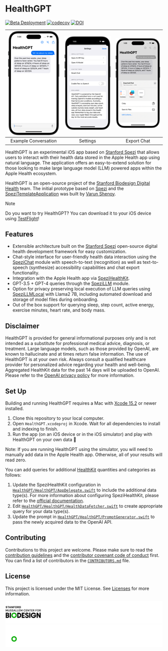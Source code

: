 <!--

This source file is part of the Stanford HealthGPT project

SPDX-FileCopyrightText: 2023 Stanford University & Project Contributors (see CONTRIBUTORS.md)

SPDX-License-Identifier: MIT
   
-->

# HealthGPT

[![Beta Deployment](https://github.com/StanfordBDHG/HealthGPT/actions/workflows/beta-deployment.yml/badge.svg)](https://github.com/StanfordBDHG/HealthGPT/actions/workflows/beta-deployment.yml)
[![codecov](https://codecov.io/gh/StanfordBDHG/HealthGPT/branch/main/graph/badge.svg?token=5BEldGX6G1)](https://codecov.io/gh/StanfordBDHG/HealthGPT)
[![DOI](https://zenodo.org/badge/DOI/10.5281/zenodo.7850785.svg)](https://doi.org/10.5281/zenodo.7850785)

|<picture><source media="(prefers-color-scheme: dark)" srcset="Figures/Chat-dark.png"><img src="Figures/Chat.png" width="250" alt="Screenshot showing an example conversation with HealthGPT" /></picture>|<picture><source media="(prefers-color-scheme: dark)" srcset="Figures/Settings-dark.png"><img src="Figures/Settings.png" width="250" alt="Screenshot showing settings for HealthGPT." /></picture>|<picture><source media="(prefers-color-scheme: dark)" srcset="Figures/Export-dark.png"><img src="Figures/Export.png" width="250" alt="Screenshot showing chat export for HealthGPT." /></picture>|
|:--:|:--:|:--:|
|Example Conversation|Settings|Export Chat|

HealthGPT is an experimental iOS app based on [Stanford Spezi](https://github.com/StanfordSpezi/Spezi) that allows users to interact with their health data stored in the Apple Health app using natural language. The application offers an easy-to-extend solution for those looking to make large language model (LLM) powered apps within the Apple Health ecosystem.

HealthGPT is an open-source project of the [Stanford Biodesign Digital Health](https://bdh.stanford.edu/) team. The initial prototype based on [Spezi](https://github.com/StanfordSpezi/Spezi) and the [SpeziTemplateApplication](https://github.com/StanfordSpezi/SpeziTemplateApplication/) was built by [Varun Shenoy](https://varunshenoy.com).

> [!NOTE] 
> Do you want to try HealthGPT? You can download it to your iOS device using [TestFlight](https://testflight.apple.com/join/1wYMt3em)!

## Features

- Extensible architecture built on the [Stanford Spezi](https://github.com/StanfordSpezi/Spezi) open-source digital health development framework for easy customization.
- Chat-style interface for user-friendly health data interaction using the [SpeziChat](https://github.com/StanfordSpezi/SpeziChat) module with speech-to-text (recognition) as well as text-to-speech (synthesize) accessibility capabilities and chat export functionality.
- Integration with the Apple Health app via [SpeziHealthKit](https://github.com/StanfordSpezi/SpeziHealthKit).
- GPT-3.5 + GPT-4 queries through the [SpeziLLM](https://github.com/StanfordSpezi/SpeziLLM) module.
- Option for privacy preserving local execution of LLM queries using [SpeziLLMLocal](https://swiftpackageindex.com/stanfordspezi/spezillm/documentation/spezillmlocal) with Llama2 7B, including automated download and storage of model files during onboarding.
- Out of the box support for querying sleep, step count, active energy, exercise minutes, heart rate, and body mass.


## Disclaimer

HealthGPT is provided for general informational purposes only and is not intended as a substitute for professional medical advice, diagnosis, or treatment. Large language models, such as those provided by OpenAI, are known to hallucinate and at times return false information. The use of HealthGPT is at your own risk. Always consult a qualified healthcare provider for personalized advice regarding your health and well-being. Aggregated HealthKit data for the past 14 days will be uploaded to OpenAI. Please refer to the [OpenAI privacy policy](https://openai.com/policies/privacy-policy) for more information.

## Set Up

Building and running HealthGPT requires a Mac with [Xcode 15.2](https://developer.apple.com/xcode/) or newer installed.

1. Clone this repository to your local computer.
2. Open `HealthGPT.xcodeproj` in Xcode. Wait for all dependencies to install and indexing to finish.
3. Run the app (on an iOS device or in the iOS simulator) and play with HealthGPT on your own data 🚀

Note: If you are running HealthGPT using the simulator, you will need to manually add data in the Apple Health app. Otherwise, all of your results will read zero.

You can add queries for additional [HealthKit](https://developer.apple.com/documentation/healthkit) quantities and categories as follows:

1. Update the SpeziHealthKit configuration in [`HealthGPT/HealthGPT/AppDelegate.swift`](https://github.com/StanfordBDHG/HealthGPT/blob/main/HealthGPT/HealthGPTAppDelegate.swift) to include the additional data type(s). For more information about configuring SpeziHealthKit, please refer to the [official documentation](https://swiftpackageindex.com/StanfordSpezi/SpeziHealthKit/0.5.3/documentation/spezihealthkit).
2. Edit [`HealthGPT/HealthGPT/HealthDataFetcher.swift`](https://github.com/StanfordBDHG/HealthGPT/blob/main/HealthGPT/HealthGPT/HealthDataFetcher.swift) to create appropriate query for your data type(s).
3. Update the prompt in [`HealthGPT/HealthGPT/PromptGenerator.swift`](https://github.com/StanfordBDHG/HealthGPT/blob/main/HealthGPT/HealthGPT/PromptGenerator.swift) to pass the newly acquired data to the OpenAI API.


## Contributing

Contributions to this project are welcome. Please make sure to read the [contribution guidelines](https://github.com/StanfordBDHG/.github/blob/main/CONTRIBUTING.md) and the [contributor covenant code of conduct](https://github.com/StanfordBDHG/.github/blob/main/CODE_OF_CONDUCT.md) first.
You can find a list of contributors in the [`CONTRIBUTORS.md`](https://github.com/StanfordBDHG/HealthGPT/blob/main/CONTRIBUTORS.md) file.


## License

This project is licensed under the MIT License. See [Licenses](https://github.com/StanfordBDHG/HealthGPT/blob/main/LICENSES) for more information.


![Stanford Byers Center for Biodesign Logo](https://raw.githubusercontent.com/StanfordBDHG/.github/main/assets/biodesign-footer-light.png#gh-light-mode-only)
![Stanford Byers Center for Biodesign Logo](https://raw.githubusercontent.com/StanfordBDHG/.github/main/assets/biodesign-footer-dark.png#gh-dark-mode-only)

